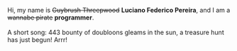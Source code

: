 Hi, my name is ~~Guybrush Threepwood~~ **Luciano Federico Pereira**, and I am a ~~wannabe pirate~~ **programmer**.<br><br>A short song: 443 bounty of doubloons gleams in the sun, a treasure hunt has just begun! Arrr!
